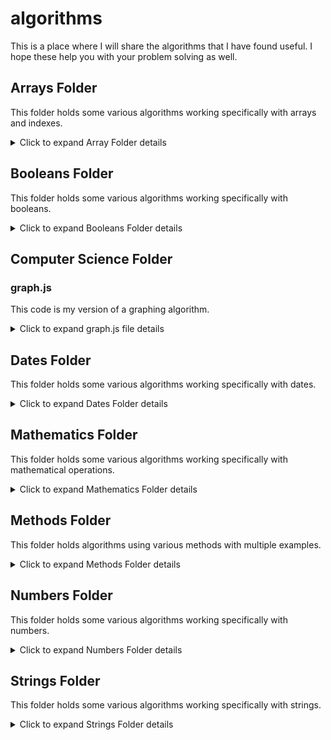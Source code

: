 # algorithms
This is a place where I will share the algorithms that I have found useful. I hope these help you with your problem solving as well.

## Arrays Folder
This folder holds some various algorithms working specifically with arrays and indexes.
<details>
    <summary markdown="span">Click to expand Array Folder details</summary>

### Functions

- filter array function that does not use the built-in .filter() method
- get a select number of random elements within an array
- map array function that does not use the built-in .map() method
- reverse array function that does not use the built-in .reverse() method

</details>

## Booleans Folder
This folder holds some various algorithms working specifically with booleans.
<details>
    <summary markdown="span">Click to expand Booleans Folder details</summary>

### Functions

- toggle between true and false
- terinary example

</details>

## Computer Science Folder

### graph.js
This code is my version of a graphing algorithm. 
<details>
    <summary markdown="span">Click to expand graph.js file details</summary>

#### The code challenge
To recreate an acyclic, directed graph of small non-negative unique integers. In this case, a directed graph is a data structure where a node is represented by a unique integer and each node has zero or more child nodes. In addition, the nodes were not allowed to directly or indirectly point to itself.

The challenge had the following stipulations:
- Do not use an existing graph library
- Write a function that creates a node in a graph
- Write a function that inserts a node as a child of another node
- These functions should not allow cycles to be created. That is, a node may not directly or indirectly point to itself.
- Write a function to print out a graph.

#### Directions
To run this file, clone the repo and navigate to the root folder, "algorithms". Then, just type ```node graph.js``` in the terminal of the root folder. Each time the file is run, a random graph will be output to the terminal.

#### My approach
The first thing I had to do was to think about the individual nodes and the graph tree that they would form. I used a random number generator function **(getRandomInt)** to determine the number of nodes for the graph **(numVertices)**. It was important to prevent nodes from being repeated throughout the function so I iterated over the number of nodes using (i + 1) to form two array variables, one for the individual nodes **(vertices)** and one to be used to track node usage **(avlVertices)**. Using the **vertices** array, I pushed each node into the **graphObj** object variable.

Now that my nodes were created, I could begin to create the relationships between the nodes and track which nodes had been picked as parent nodes. I used the **getRandomInt** function again to pick a random node from the **avlVertices** array; this node became the **baseNode** and is removed from the **avlVertices** array. With a **baseNode** selected, I could now determine how many child nodes **(edgeNode)** would be assigned using the **getRandomInt** function once again and assign each **edgeNode** to the **baseNode** array inside the **graphObj** object. By using the **usedEdges** variable as a container to hold each **edgeNode** between each iteration, I was able to determine if a duplicate **edgeNode** was selected and pass over that particular node duplication. This kept my object from having an array like "9":[3,3,6,7] where the 3 was duplicated but only exists once.

The final step was to graph the **graphObj** object variable in a readable way to form the graph tree. This was accomplished using the **Object.entries(graphObj)** method to iterate over the **graphObj** object and print one key value pair per line onto the terminal console.

</details>

## Dates Folder
This folder holds some various algorithms working specifically with dates.
<details>
    <summary markdown="span">Click to expand Dates Folder details</summary>

### Functions

- date format function for MySQL DATETIME format

</details>


## Mathematics Folder
This folder holds some various algorithms working specifically with mathematical operations.
<details>
    <summary markdown="span">Click to expand Mathematics Folder details</summary>

### Functions

- count occurrences of vowels in a string
- algorithms working with odd and even numbers

</details>

## Methods Folder
This folder holds algorithms using various methods with multiple examples.
<details>
    <summary markdown="span">Click to expand Methods Folder details</summary>

### Functions

- .filter() method
- .includes() method
- .indexOf() method
- .map() method
- .splice() method

</details>

## Numbers Folder
This folder holds some various algorithms working specifically with numbers.
<details>
    <summary markdown="span">Click to expand Numbers Folder details</summary>

### Functions

- sum of integers from 1 to argument parameter (specified number)
- generate an array of unique random numbers

</details>

## Strings Folder
This folder holds some various algorithms working specifically with strings.
<details>
    <summary markdown="span">Click to expand Strings Folder details</summary>

### Functions

- determine if a string is a substring
- count occurrences of vowels in a string

</details>